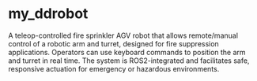 # my_ddrobot
A teleop-controlled fire sprinkler AGV robot that allows remote/manual control of a robotic arm and turret, designed for fire suppression applications. Operators can use keyboard commands to position the arm and turret in real time. The system is ROS2-integrated and facilitates safe, responsive actuation for emergency or hazardous environments.
